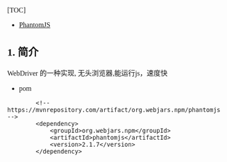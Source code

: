 <font face="Simsun" size=3>

[TOC]

- [PhantomJS](https://phantomjs.org/download.html)

## 1. 简介

WebDriver 的一种实现,
无头浏览器,能运行js，速度快

- pom
~~~
        <!-- https://mvnrepository.com/artifact/org.webjars.npm/phantomjs -->
        <dependency>
            <groupId>org.webjars.npm</groupId>
            <artifactId>phantomjs</artifactId>
            <version>2.1.7</version>
        </dependency>
~~~

</font>